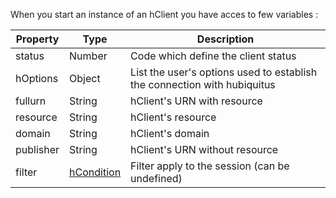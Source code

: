 When you start an instance of an hClient you have acces to few variables :

<table>
    <thead>
        <tr>
            <th>Property</th>
            <th>Type</th>
            <th>Description</th>
        </tr>
    </thead>
    <tbody>
        <tr>
            <td>status</td>
            <td>Number</td>
            <td>Code which define the client status</td>
        </tr>
        <tr>
            <td>hOptions</td>
            <td>Object</td>
            <td>List the user's options used to establish the connection with hubiquitus</td>
        </tr>
        <tr>
            <td>fullurn</td>
            <td>String</td>
            <td>hClient's URN with resource</td>
        </tr>
        <tr>
            <td>resource</td>
            <td>String</td>
            <td>hClient's resource</td>
        </tr>
        <tr>
            <td>domain</td>
            <td>String</td>
            <td>hClient's domain</td>
        </tr>
        <tr>
            <td>publisher</td>
            <td>String</td>
            <td>hClient's URN without resource</td>
        </tr>
        <tr>
            <td>filter</td>
            <td><a href="https://github.com/hubiquitus/hubiquitus4js/tree/master/docs/DataStructure.md">hCondition</a></td>
            <td>Filter apply to the session (can be undefined)</td>
        </tr>
    </tbody>
</table>